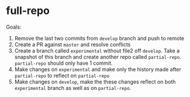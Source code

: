 # full-repo

Goals:
1. Remove the last two commits from `develop` branch and push to remote
2. Create a PR against `master` and resolve conflicts
3. Create a branch called `experimental` without file2 off `develop`. Take a snapshot of this branch and create another repo called `partial-repo`. `partial-repo` should only have 1 commit.
4. Make changes on `experimental` and make only the history made after `partial-repo` to reflect on `partial-repo`
5. Make changes on `develop`, make the these changes reflect on both `experimental` branch as well as on `partial-repo`.
